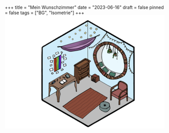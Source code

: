 +++
title = "Mein Wunschzimmer"
date = "2023-06-16"
draft = false
pinned = false
tags = ["BG", "Isometrie"]
+++
![](bildschirmfoto-2023-08-14-um-22.34.13-1-.png)